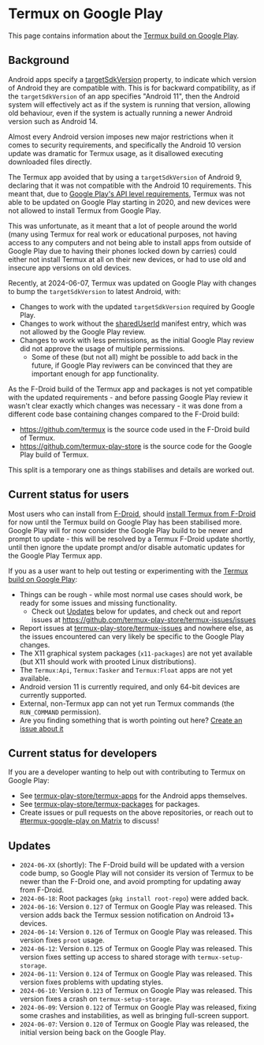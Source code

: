 # Termux on Google Play
This page contains information about the [Termux build on Google Play](https://play.google.com/store/apps/details?id=com.termux).

## Background
Android apps specify a [targetSdkVersion](https://developer.android.com/guide/topics/manifest/uses-sdk-element#target) property, to indicate which version of Android they are compatible with. This is for backward compatibility, as if the `targetSdkVersion` of an app specifies "Android 11", then the Android system will effectively act as if the system is running that version, allowing old behaviour, even if the system is actually running a newer Android version such as Android 14.

Almost every Android version imposes new major restrictions when it comes to security requirements, and specifically the Android 10 version update was dramatic for Termux usage, as it disallowed executing downloaded files directly.

The Termux app avoided that by using a `targetSdkVersion` of Android 9, declaring that it was not compatible with the Android 10 requirements. This meant that, due to [Google Play's API level requirements](https://developer.android.com/google/play/requirements/target-sdk), Termux was not able to be updated on Google Play starting in 2020, and new devices were not allowed to install Termux from Google Play.

This was unfortunate, as it meant that a lot of people around the world (many using Termux for real work or educational purposes, not having access to any computers and not being able to install apps from outside of Google Play due to having their phones locked down by carries) could either not install Termux at all on their new devices, or had to use old and insecure app versions on old devices.

Recently, at 2024-06-07, Termux was updated on Google Play with changes to bump the `targetSdkVersion` to latest Android, with:
- Changes to work with the updated `targetSdkVersion` required by Google Play.
- Changes to work without the [sharedUserId](https://developer.android.com/guide/topics/manifest/manifest-element#uid) manifest entry, which was not allowed by the Google Play review.
- Changes to work with less permissions, as the initial Google Play review did not approve the usage of multiple permissions.
  - Some of these (but not all) might be possible to add back in the future, if Google Play reviwers can be convinced that they are important enough for app functionality.

As the F-Droid build of the Termux app and packages is not yet compatible with the updated requirements - and before passing Google Play review it wasn't clear exactly which changes was necessary - it was done from a different code base containing changes compared to the F-Droid build:
- https://github.com/termux is the source code used in the F-Droid build of Termux.
- https://github.com/termux-play-store is the source code for the Google Play build of Termux.

This split is a temporary one as things stabilises and details are worked out.

## Current status for users
Most users who can install from [F-Droid](https://f-droid.org), should [install Termux from F-Droid](https://f-droid.org/en/packages/com.termux/) for now until the Termux build on Google Play has been stabilised more. Google Play will for now consider the Google Play build to be newer and prompt to update - this will be resolved by a Termux F-Droid update shortly, until then ignore the update prompt and/or disable automatic updates for the Google Play Termux app.

If you as a user want to help out testing or experimenting with the [Termux build on Google Play](https://play.google.com/store/apps/details?id=com.termux):
- Things can be rough - while most normal use cases should work, be ready for some issues and missing functionality.
  - Check out [Updates](#updates) below for updates, and check out and report issues at https://github.com/termux-play-store/termux-issues/issues
- Report issues at [termux-play-store/termux-issues](https://github.com/termux-play-store/termux-issues/issues/new/choose) and nowhere else, as the issues encountered can very likely be specific to the Google Play changes.
- The X11 graphical system packages (`x11-packages`) are not yet available (but X11 should work with prooted Linux distributions).
- The `Termux:Api`, `Termux:Tasker` and `Termux:Float` apps are not yet available.
- Android version 11 is currently required, and only 64-bit devices are currently supported.
- External, non-Termux app can not yet run Termux commands (the `RUN_COMMAND` permission).
- Are you finding something that is worth pointing out here? [Create an issue about it](https://github.com/termux-play-store/termux-issues/issues/new/choose)

## Current status for developers
If you are a developer wanting to help out with contributing to Termux on Google Play:
- See [termux-play-store/termux-apps](https://github.com/termux-play-store/termux-apps) for the Android apps themselves.
- See [termux-play-store/termux-packages](https://github.com/termux-play-store/termux-packages) for packages.
- Create issues or pull requests on the above repositories, or reach out to [#termux-google-play on Matrix](https://matrix.to/#/#termux-google-play:matrix.org) to discuss!

## Updates
- `2024-06-XX` (shortly): The F-Droid build will be updated with a version code bump, so Google Play will not consider its version of Termux to be newer than the F-Droid one, and avoid prompting for updating away from F-Droid.
- `2024-06-18`: Root packages (`pkg install root-repo`) were added back.
- `2024-06-16`: Version `0.127` of Termux on Google Play was released. This version adds back the Termux session notification on Android 13+ devices.
- `2024-06-14`: Version `0.126` of Termux on Google Play was released. This version fixes `proot` usage.
- `2024-06-12`: Version `0.125` of Termux on Google Play was released. This version fixes setting up access to shared storage with `termux-setup-storage`.
- `2024-06-11`: Version `0.124` of Termux on Google Play was released. This version fixes problems with updating styles.
- `2024-06-10`: Version `0.123` of Termux on Google Play was released. This version fixes a crash on `termux-setup-storage`.
- `2024-06-09`: Version `0.122` of Termux on Google Play was released, fixing some crashes and instabilities, as well as bringing full-screen support.
- `2024-06-07`: Version `0.120` of Termux on Google Play was released, the initial version being back on the Google Play.
